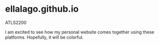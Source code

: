 # ellalago.github.io
ATLS2200


I am excited to see how my personal website comes together using these platforms. Hopefully, it will be colorful.

